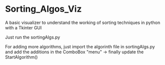 # Sorting_Algos_Viz
A basic visualizer to understand the working of sorting techniques in python with a Tkinter GUI

Just run the sortingAlgs.py

For adding more algorithms, just import the algorinth file in sortingAlgs.py and add the additions in the ComboBox "menu"
-> finally update the StartAlgorithm()
